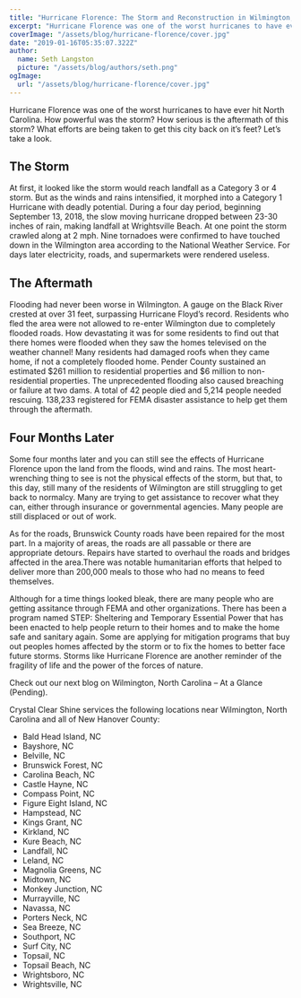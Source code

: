 ```yaml
---
title: "Hurricane Florence: The Storm and Reconstruction in Wilmington, NC"
excerpt: "Hurricane Florence was one of the worst hurricanes to have ever hit North Carolina. How powerful was the storm? How serious is the aftermath of this storm? What efforts are being taken to get this city back on it’s feet? Let’s take a look."
coverImage: "/assets/blog/hurricane-florence/cover.jpg"
date: "2019-01-16T05:35:07.322Z"
author:
  name: Seth Langston
  picture: "/assets/blog/authors/seth.png"
ogImage:
  url: "/assets/blog/hurricane-florence/cover.jpg"
---
```


Hurricane Florence was one of the worst hurricanes to have ever hit North Carolina. How powerful was the storm? How serious is the aftermath of this storm? What efforts are being taken to get this city back on it’s feet? Let’s take a look.

## The Storm

At first, it looked like the storm would reach landfall as a Category 3 or 4 storm. But as the winds and rains intensified, it morphed into a Category 1 Hurricane with deadly potential. During a four day period, beginning September 13, 2018, the slow moving hurricane dropped between 23-30 inches of rain, making landfall at Wrightsville Beach. At one point the storm crawled along at 2 mph. Nine tornadoes were confirmed to have touched down in the Wilmington area according to the National Weather Service. For days later electricity, roads, and supermarkets were rendered useless.

## The Aftermath

Flooding had never been worse in Wilmington. A gauge on the Black River crested at over 31 feet, surpassing Hurricane Floyd’s record. Residents who fled the area were not allowed to re-enter Wilmington due to completely flooded roads. How devastating it was for some residents to find out that there homes were flooded when they saw the homes televised on the weather channel! Many residents had damaged roofs when they came home, if not a completely flooded home. Pender County sustained an estimated $261 million to residential properties and $6 million to non-residential properties. The unprecedented flooding also caused breaching or failure at two dams. A total of 42 people died and 5,214 people needed rescuing. 138,233 registered for FEMA disaster assistance to help get them through the aftermath.

## Four Months Later

Some four months later and you can still see the effects of Hurricane Florence upon the land from the floods, wind and rains. The most heart-wrenching thing to see is not the physical effects of the storm, but that, to this day, still many of the residents of Wilmington are still struggling to get back to normalcy. Many are trying to get assistance to recover what they can, either through insurance or governmental agencies. Many people are still displaced or out of work.

As for the roads, Brunswick County roads have been repaired for the most part. In a majority of areas, the roads are all passable or there are appropriate detours. Repairs have started to overhaul the roads and bridges affected in the area.There was notable humanitarian efforts that helped to deliver more than 200,000 meals to those who had no means to feed themselves.

Although for a time things looked bleak, there are many people who are getting assitance through FEMA and other organizations. There has been a program named STEP: Sheltering and Temporary Essential Power that has been enacted to help people return to their homes and to make the home safe and sanitary again. Some are applying for mitigation programs that buy out peoples homes affected by the storm or to fix the homes to better face future storms. Storms like Hurricane Florence are another reminder of the fragility of life and the power of the forces of nature.

Check out our next blog on Wilmington, North Carolina – At a Glance (Pending).

Crystal Clear Shine services the following locations near Wilmington, North Carolina and all of New Hanover County:

- Bald Head Island, NC
- Bayshore, NC
- Belville, NC
- Brunswick Forest, NC
- Carolina Beach, NC
- Castle Hayne, NC
- Compass Point, NC
- Figure Eight Island, NC
- Hampstead, NC
- Kings Grant, NC
- Kirkland, NC
- Kure Beach, NC
- Landfall, NC
- Leland, NC
- Magnolia Greens, NC
- Midtown, NC
- Monkey Junction, NC
- Murrayville, NC
- Navassa, NC
- Porters Neck, NC
- Sea Breeze, NC
- Southport, NC
- Surf City, NC
- Topsail, NC
- Topsail Beach, NC
- Wrightsboro, NC
- Wrightsville, NC
